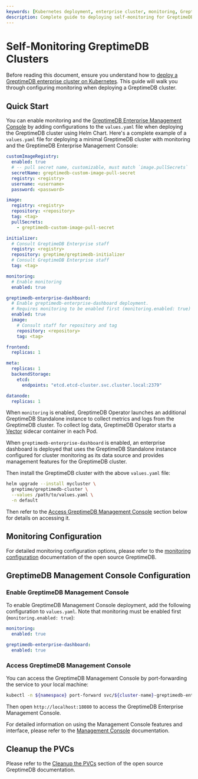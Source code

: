 ```yaml
---
keywords: [Kubernetes deployment, enterprise cluster, monitoring, GreptimeDB Enterprise Management Console]
description: Complete guide to deploying self-monitoring for GreptimeDB enterprise clusters on Kubernetes, including GreptimeDB Enterprise Management Console setup and configuration options
---
```


# Self-Monitoring GreptimeDB Clusters

Before reading this document, ensure you understand how to [deploy a GreptimeDB enterprise cluster on Kubernetes](/enterprise/deployments-administration/deploy-on-kubernetes/installation.md).
This guide will walk you through configuring monitoring when deploying a GreptimeDB cluster.

## Quick Start
You can enable monitoring and the [GreptimeDB Enterprise Management Console](/enterprise/console-ui.md) by adding configurations to the `values.yaml` file when deploying the GreptimeDB cluster using Helm Chart. 
Here's a complete example of a `values.yaml` file for deploying a minimal GreptimeDB cluster with monitoring and the GreptimeDB Enterprise Management Console:

```yaml
customImageRegistry:
  enabled: true
  # -- pull secret name, customizable, must match `image.pullSecrets`
  secretName: greptimedb-custom-image-pull-secret
  registry: <registry>
  username: <username>
  password: <password>

image:
  registry: <registry>
  repository: <repository>
  tag: <tag>
  pullSecrets:
    - greptimedb-custom-image-pull-secret

initializer:
  # Consult GreptimeDB Enterprise staff
  registry: <registry>
  repository: greptime/greptimedb-initializer
  # Consult GreptimeDB Enterprise staff
  tag: <tag>

monitoring:
  # Enable monitoring
  enabled: true

greptimedb-enterprise-dashboard:
  # Enable greptimedb-enterprise-dashboard deployment.
  # Requires monitoring to be enabled first (monitoring.enabled: true)
  enabled: true
  image:
    # Consult staff for repository and tag
    repository: <repository>
    tag: <tag>

frontend:
  replicas: 1

meta:
  replicas: 1
  backendStorage:
    etcd:
      endpoints: "etcd.etcd-cluster.svc.cluster.local:2379"

datanode:
  replicas: 1
```

When `monitoring` is enabled, GreptimeDB Operator launches an additional GreptimeDB Standalone instance to collect metrics and logs from the GreptimeDB cluster.
To collect log data, GreptimeDB Operator starts a [Vector](https://vector.dev/) sidecar container in each Pod.

When `greptimedb-enterprise-dashboard` is enabled, an enterprise dashboard is deployed that uses the GreptimeDB Standalone instance configured for cluster monitoring as its data source and provides management features for the GreptimeDB cluster.

Then install the GreptimeDB cluster with the above `values.yaml` file:

```bash
helm upgrade --install mycluster \
  greptime/greptimedb-cluster \
  --values /path/to/values.yaml \
  -n default
```

Then refer to the [Access GreptimeDB Management Console](#access-greptimedb-management-console) section below for details on accessing it.

## Monitoring Configuration

For detailed monitoring configuration options, please refer to the [monitoring configuration](/user-guide/deployments-administration/monitoring/cluster-monitoring-deployment.md#monitoring-configuration) documentation of the open source GreptimeDB.

## GreptimeDB Management Console Configuration

### Enable GreptimeDB Management Console

To enable GreptimeDB Management Console deployment, add the following configuration to `values.yaml`.
Note that monitoring must be enabled first (`monitoring.enabled: true`):

```yaml
monitoring:
  enabled: true

greptimedb-enterprise-dashboard:
  enabled: true
```

### Access GreptimeDB Management Console

You can access the GreptimeDB Management Console by port-forwarding the service to your local machine:

```bash
kubectl -n ${namespace} port-forward svc/${cluster-name}-greptimedb-enterprise-console 18080:19095
```

Then open `http://localhost:18080` to access the GreptimeDB Enterprise Management Console.

For detailed information on using the Management Console features and interface, please refer to the [Management Console](/enterprise/console-ui.md) documentation.


## Cleanup the PVCs

Please refer to the [Cleanup the PVCs](/user-guide/deployments-administration/monitoring/cluster-monitoring-deployment.md#cleanup-the-pvcs) section of the open source GreptimeDB documentation.

